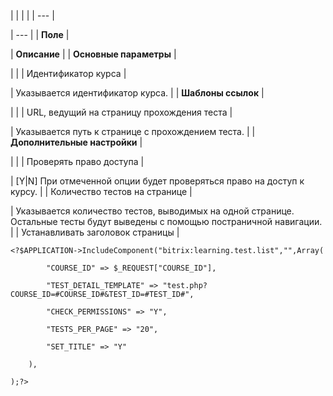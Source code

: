 |  |  |  |
| --- |

| --- |
| **Поле** |

| **Описание** |
| **Основные параметры** |

| |
| Идентификатор курса |

| Указывается идентификатор курса. |
| **Шаблоны ссылок** |

| |
| URL, ведущий на страницу прохождения теста |

| Указывается путь к странице с прохождением теста. |
| **Дополнительные настройки** |

| |
| Проверять право доступа |

| [Y|N] При отмеченной опции будет проверяться право на доступ к курсу. |
| Количество тестов на странице |

| Указывается количество тестов, выводимых на одной странице. Остальные тесты будут выведены с помощью постраничной навигации. |
| Устанавливать заголовок страницы |

```
<?$APPLICATION->IncludeComponent("bitrix:learning.test.list","",Array(

		"COURSE_ID" => $_REQUEST["COURSE_ID"], 

		"TEST_DETAIL_TEMPLATE" => "test.php?COURSE_ID=#COURSE_ID#&TEST_ID=#TEST_ID#", 

		"CHECK_PERMISSIONS" => "Y", 

		"TESTS_PER_PAGE" => "20", 

		"SET_TITLE" => "Y" 

	),

);?>


```